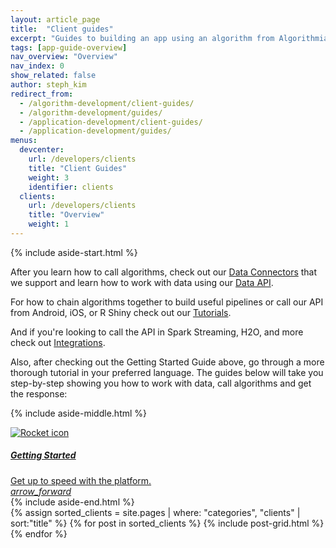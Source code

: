 ```yaml
---
layout: article_page
title:  "Client guides"
excerpt: "Guides to building an app using an algorithm from Algorithmia in: Python, R, Scala, Rust, Java, Ruby, JavaScript, Go, Swift, and Android."
tags: [app-guide-overview]
nav_overview: "Overview"
nav_index: 0
show_related: false
author: steph_kim
redirect_from:
  - /algorithm-development/client-guides/
  - /algorithm-development/guides/
  - /application-development/client-guides/
  - /application-development/guides/
menus:
  devcenter:
    url: /developers/clients
    title: "Client Guides"
    weight: 3
    identifier: clients
  clients:
    url: /developers/clients
    title: "Overview"
    weight: 1
---
```


{% include aside-start.html %}

After you learn how to call algorithms, check out our <a href="{{site.baseurl}}/data">Data Connectors</a> that we support and learn how to work with data using our <a href="http://docs.algorithmia.com/">Data API</a>.

For how to chain algorithms together to build useful pipelines or call our API from Android, iOS, or R Shiny check out our <a href="{{site.baseurl}}/tutorials">Tutorials</a>.

And if you're looking to call the API in Spark Streaming, H2O, and more check out
<a href="{{site.baseurl}}/integrations">Integrations</a>.

Also, after checking out the Getting Started Guide above, go through a more thorough tutorial in your preferred language. The guides below will take you step-by-step showing you how to work with data, call algorithms and get the response:

{% include aside-middle.html %}
<div>
  <a href="{{site.baseurl}}/getting-started" class="syn-card actionable syn-link-no-decoration">
    <div class="syn-media-object">
      <div class="syn-media-object-image">
        <div class="syn-user-image syn-user-image-56">
          <img src="{{site.cdnurl}}{{site.baseurl}}/images/icons/rocket.svg" alt="Rocket icon">
        </div>
      </div>
      <div class="syn-media-object-body">
        <h5 class="syn-mb-8">Getting Started</h5>
        <div class="syn-body-2 syn-mb-0">Get up to speed with the platform.</div>
      </div>
      <div class="syn-media-object-actions">
        <i class="material-icons">arrow_forward</i>
      </div>
    </div>
  </a>
</div>
{% include aside-end.html %}

<div>
  <div class="syn-row syn-mt-32">
  {% assign sorted_clients = site.pages | where: "categories", "clients" | sort:"title" %}
  {% for post in sorted_clients %}
    {% include post-grid.html %}
  {% endfor %}
  </div>
</div>
